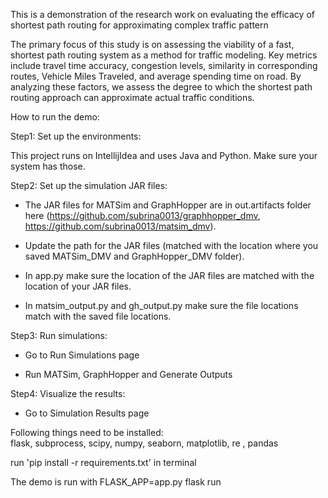 This is a demonstration of the research work on evaluating the efficacy of shortest path routing for approximating complex traffic pattern

The primary focus of this study is on assessing the viability of a fast, shortest path routing system as a method for traffic modeling. Key metrics include travel time accuracy, congestion levels, similarity in corresponding routes, Vehicle Miles Traveled, and average spending time on road. By analyzing these factors, we assess the degree to which the shortest path routing approach can approximate actual traffic conditions.

How to run the demo:

Step1:
Set up the environments:

This project runs on IntellijIdea and uses Java and Python. Make sure your system has those.

Step2:
Set up the simulation JAR files:

- The JAR files for MATSim and GraphHopper are in out.artifacts folder here (https://github.com/subrina0013/graphhopper_dmv, https://github.com/subrina0013/matsim_dmv).

- Update the path for the JAR files (matched with the location where you saved MATSim_DMV and GraphHopper_DMV folder).

- In app.py make sure the location of the JAR files are matched with the location of your JAR files.

- In matsim_output.py and gh_output.py make sure the file locations match with the saved file locations.

Step3:
Run simulations:

- Go to Run Simulations page

- Run MATSim, GraphHopper and Generate Outputs

Step4:
Visualize the results:

- Go to Simulation Results page

Following things need to be installed:  
flask, subprocess, scipy, numpy, seaborn, matplotlib, re , pandas

run 'pip install -r requirements.txt' in terminal

The demo is run with FLASK_APP=app.py flask run
